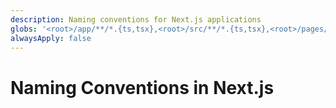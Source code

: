 ```yaml
---
description: Naming conventions for Next.js applications
globs: '<root>/app/**/*.{ts,tsx},<root>/src/**/*.{ts,tsx},<root>/pages/**/*.{ts,tsx},<root>/components/**/*.{ts,tsx}'
alwaysApply: false
---
```


# Naming Conventions in Next.js

<!--
TODO: Add content for Next.js naming conventions.
Follow unified schema guidelines.
-->
